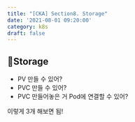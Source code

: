 ```yaml
---
title: "[CKA] Section8. Storage"
date: '2021-08-01 09:20:00'
category: k8s
draft: false
---
```


## 📌Storage

- PV 만들 수 있어?
- PVC 만들 수 있어?
- PVC 만들어놓은 거 Pod에 연결할 수 있어?

이렇게 3개 해보면 됨!
